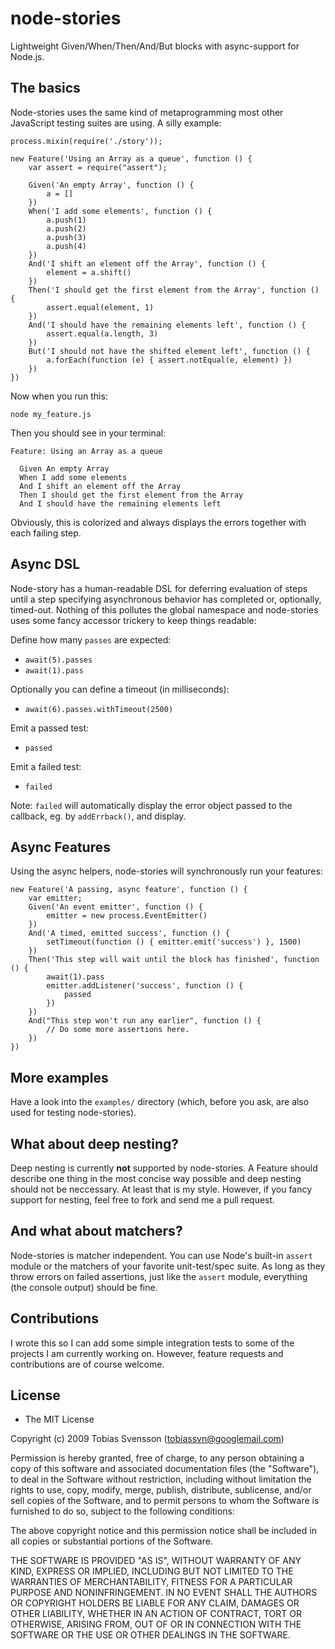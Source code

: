 node-stories
============

Lightweight Given/When/Then/And/But blocks with async-support for Node.js.

The basics
----------

Node-stories uses the same kind of metaprogramming most other JavaScript
testing suites are using. A silly example:

    process.mixin(require('./story'));

    new Feature('Using an Array as a queue', function () {
        var assert = require("assert");

        Given('An empty Array', function () {
            a = []
        })
        When('I add some elements', function () {
            a.push(1)
            a.push(2)
            a.push(3)
            a.push(4)
        })
        And('I shift an element off the Array', function () {
            element = a.shift()
        })
        Then('I should get the first element from the Array', function () {
            assert.equal(element, 1)
        })
        And('I should have the remaining elements left', function () {
            assert.equal(a.length, 3)
        })
        But('I should not have the shifted element left', function () {
            a.forEach(function (e) { assert.notEqual(e, element) })
        })
    })

Now when you run this:

    node my_feature.js

Then you should see in your terminal:

    Feature: Using an Array as a queue

      Given An empty Array
      When I add some elements
      And I shift an element off the Array
      Then I should get the first element from the Array
      And I should have the remaining elements left

Obviously, this is colorized and always displays the errors together with each
failing step.

Async DSL
---------

Node-story has a human-readable DSL for deferring evaluation of steps
until a step specifying asynchronous behavior has completed or,
optionally, timed-out. Nothing of this pollutes the global namespace and
node-stories uses some fancy accessor trickery to keep things readable:

Define how many `passes` are expected:
* `await(5).passes`
* `await(1).pass`

Optionally you can define a timeout (in milliseconds):
* `await(6).passes.withTimeout(2500)`

Emit a passed test:
* `passed`

Emit a failed test:
* `failed`

Note: `failed` will automatically display the error object passed to the
callback, eg. by `addErrback()`, and display.

Async Features
--------------

Using the async helpers, node-stories will synchronously run your features:

    new Feature('A passing, async feature', function () {
        var emitter;
        Given('An event emitter', function () {
            emitter = new process.EventEmitter()
        })
        And('A timed, emitted success', function () {
            setTimeout(function () { emitter.emit('success') }, 1500)
        })
        Then('This step will wait until the block has finished', function () {
            await(1).pass
            emitter.addListener('success', function () {
                passed
            })
        })
        And("This step won't run any earlier", function () {
            // Do some more assertions here.
        })
    })

More examples
-------------

Have a look into the `examples/` directory (which, before you ask, are also used for
testing node-stories).

What about deep nesting?
------------------------

Deep nesting is currently __not__ supported by node-stories. A Feature should
describe one thing in the most concise way possible and deep nesting should not
be neccessary. At least that is my style. However, if you fancy support for
nesting, feel free to fork and send me a pull request.

And what about matchers?
------------------------

Node-stories is matcher independent. You can use Node's built-in `assert`
module or the matchers of your favorite unit-test/spec suite. As long as they
throw errors on failed assertions, just like the `assert` module, everything
(the console output) should be fine.

Contributions
-------------

I wrote this so I can add some simple integration tests to some of the projects
I am currently working on. However, feature requests and contributions are of
course welcome.

License
-------

* The MIT License

Copyright (c) 2009 Tobias Svensson (tobiassvn@googlemail.com)

Permission is hereby granted, free of charge, to any person obtaining a copy
of this software and associated documentation files (the "Software"), to deal
in the Software without restriction, including without limitation the rights
to use, copy, modify, merge, publish, distribute, sublicense, and/or sell
copies of the Software, and to permit persons to whom the Software is
furnished to do so, subject to the following conditions:

The above copyright notice and this permission notice shall be included in
all copies or substantial portions of the Software.

THE SOFTWARE IS PROVIDED "AS IS", WITHOUT WARRANTY OF ANY KIND, EXPRESS OR
IMPLIED, INCLUDING BUT NOT LIMITED TO THE WARRANTIES OF MERCHANTABILITY,
FITNESS FOR A PARTICULAR PURPOSE AND NONINFRINGEMENT. IN NO EVENT SHALL THE
AUTHORS OR COPYRIGHT HOLDERS BE LIABLE FOR ANY CLAIM, DAMAGES OR OTHER
LIABILITY, WHETHER IN AN ACTION OF CONTRACT, TORT OR OTHERWISE, ARISING FROM,
OUT OF OR IN CONNECTION WITH THE SOFTWARE OR THE USE OR OTHER DEALINGS IN
THE SOFTWARE.

